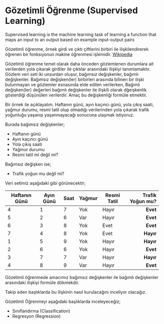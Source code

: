 # Gözetimli Öğrenme (Supervised Learning)

Supervised learning is the machine learning task of learning a function that maps an input to an output based on example input-output pairs 

Gözetimli öğrenme, örnek girdi ve çıktı çiftlerini birbiri ile ilişkilendirerek öğrenen bir fonksiyonun makine öğrenmesi işlemidir.
[Wikipedia](https://en.wikipedia.org/wiki/Supervised_learning#cite_note-1)


Gözetimli öğrenme temel olarak daha önceden gözlemlenen durumlara ait verilerden yola çıkarak girdiler ile çıktılar arasındaki ilişkiyi tanımlamaktır. Gözlem veri seti iki unsurdan oluşur, bağımsız değişkenler, bağımlı değişkenler. Bağımsız değişken(ler) birbirleri arasında bilinen bir ilişki bulunmayan ve gözlemler esnasında elde edilen verilerken, Bağımlı değişken(ler) değerleri bağımlı değişkenler ile ilişkili olarak dğeişkenlik gösterdiği düşünülen verilerdir. Amaç bu değişkenliği formüle etmektir.

Bir örnek ile açıklayalım. Haftanın günü, ayın kaçıncı günü, yola çıkış saati, yağmur durumu, resmi tatil olup olmadığı verilerinden yola çıkarak trafik yoğunluğu yaşanıp yaşanmayacağı sonucuna ulaşmak istiyoruz. 

Burada bağımsız değişkenler;
* Haftanın günü
* Ayın kaçıncı günü
* Yola çıkış saati
* Yağmur durumu
* Resmi tatil mi değil mi?

Bağımsız değişken ise;
* Trafik yoğun mu değil mi?

Veri setimiz aşağıdaki gibi görünecektir;

|Haftanın Günü|Ayın Günü|Saat|Yağmur|Resmi Tatil|Trafik Yoğun mu?|
|---          |---      |--- |---   |---        |           ---: |
|4            |1        |7   |Yok   |Hayır      |**Evet**        |
|5            |2        |6   |Var   |Hayır      |**Evet**        |
|6            |3        |8   |Yok   |Evet       |**Evet**        |
|7            |4        |8   |Yok   |Evet       |**Hayır**       |
|1            |5        |9   |Yok   |Hayır      |**Hayır**       |
|2            |6        |6   |Yok   |Hayır      |**Evet**        |
|3            |7        |7   |Var   |Hayır      |**Hayır**       |
|4            |8        |9   |Var   |Hayır      |**Evet**        |

Gözetimli öğrenmede amacımız bağımsız değişkenler ile bağımlı değişkenler arasındaki ilişkiyi formüle dökmekdir.

Takip eden başlıklarda bu ilişkinin nasıl kurulacağını inceliyor olacağız. 

Gözetimli Öğrenmeyi aşağıdaki başlıklarda inceleyeceğiz;
* Sınıflandırma (Classification)
* Regresyon (Regression)
